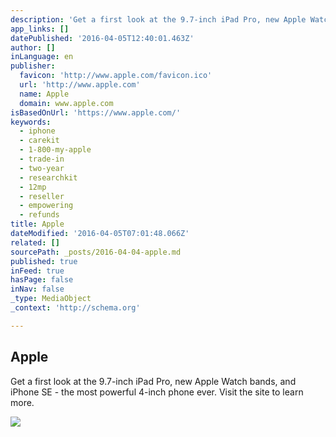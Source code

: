 ```yaml
---
description: 'Get a first look at the 9.7-inch iPad Pro, new Apple Watch bands, and iPhone SE - the most powerful 4-inch phone ever. Visit the site to learn more.'
app_links: []
datePublished: '2016-04-05T12:40:01.463Z'
author: []
inLanguage: en
publisher:
  favicon: 'http://www.apple.com/favicon.ico'
  url: 'http://www.apple.com'
  name: Apple
  domain: www.apple.com
isBasedOnUrl: 'https://www.apple.com/'
keywords:
  - iphone
  - carekit
  - 1-800-my-apple
  - trade-in
  - two-year
  - researchkit
  - 12mp
  - reseller
  - empowering
  - refunds
title: Apple
dateModified: '2016-04-05T07:01:48.066Z'
related: []
sourcePath: _posts/2016-04-04-apple.md
published: true
inFeed: true
hasPage: false
inNav: false
_type: MediaObject
_context: 'http://schema.org'

---
```

<article style=""><h1>Apple</h1><p>Get a first look at the 9.7-inch iPad Pro, new Apple Watch bands, and iPhone SE - the most powerful 4-inch phone ever. Visit the site to learn more.</p><img src="http://images.apple.com/home/images/og.jpg?201603221644" /></article>